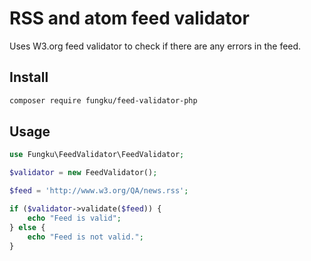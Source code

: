 # RSS and atom feed validator

Uses W3.org feed validator to check if there are any errors in the feed.

## Install

```bash
composer require fungku/feed-validator-php
```

## Usage

```php
use Fungku\FeedValidator\FeedValidator;

$validator = new FeedValidator();

$feed = 'http://www.w3.org/QA/news.rss';

if ($validator->validate($feed)) {
    echo "Feed is valid";
} else {
    echo "Feed is not valid.";
}
```
